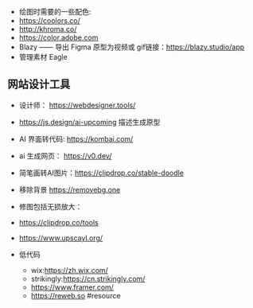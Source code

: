 
- 绘图时需要的一些配色: 
- https://coolors.co/ 
- http://khroma.co/ 
- https://color.adobe.com
- Blazy —— 导出 Figma 原型为视频或 gif链接：https://blazy.studio/app
- 管理素材 Eagle
## 网站设计工具
- 设计师： https://webdesigner.tools/
- https://js.design/ai-upcoming 描述生成原型
- AI 界面转代码: https://kombai.com/
- ai 生成网页： https://v0.dev/
- 简笔画转AI图片：https://clipdrop.co/stable-doodle

- 移除背景 https://removebg.one
- 修图包括无损放大：
 - https://clipdrop.co/tools
 - https://www.upscayl.org/
- 低代码
	- wix:https://zh.wix.com/
	- strikingly:https://cn.strikingly.com/
	- https://www.framer.com/
	- https://reweb.so
#resource 
